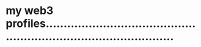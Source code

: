 # my web3 profiles.........................................................................................

